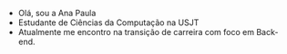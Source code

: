-  Olá, sou a Ana Paula
- Estudante de Ciências da Computação na USJT
- Atualmente me encontro na transição de carreira com foco em Back-end.

